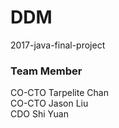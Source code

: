 # DDM
2017-java-final-project
### Team Member
CO-CTO Tarpelite Chan  
CO-CTO Jason Liu  
CDO Shi Yuan
